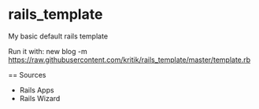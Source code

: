 rails_template
==============

My basic default rails template

Run it with:
new blog -m https://raw.githubusercontent.com/kritik/rails_template/master/template.rb

== Sources

* Rails Apps
* Rails Wizard

